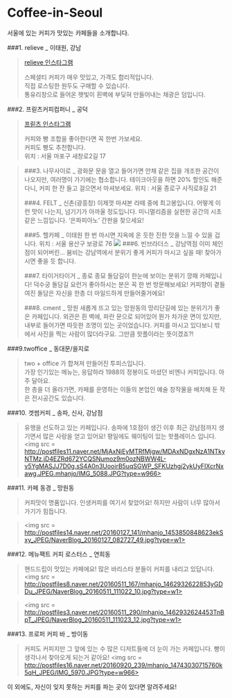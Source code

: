 # Coffee-in-Seoul
서울에 있는 커피가 맛있는 카페들을 소개합니다.


###1. relieve _ 이태원, 강남
>[relieve 인스타그램](https://www.instagram.com/relievecoffee/)
>
>스페셜티 커피가 매우 맛있고, 가격도 합리적입니다.<br />
>직접 로스팅한 원두도 구매할 수 있습니다.<br />
>통유리창으로 들어온 햇빛이 횐벽에 부딪혀 만들어내는 채광은 덤입니다.<br />

###2. 프릳츠커피컴퍼니 _ 공덕
>[프릳츠 인스타그램](https://www.instagram.com/fritzcoffeecompany/)<br />
>
>커피와 빵 조합을 좋아한다면 꼭 한번 가보세요. <br />
>커피도 빵도 추천합니다.<br />
>위치 : 서울 마포구 새창로2길 17

>
>###3. 나무사이로 _ 광화문
>문을 열고 들어가면 안채 같은 집을 개조한 공간이 나오지만, 여러명이 가기에는 협소합니다.
>테이크아웃을 하면 20% 할인도 해준다니, 커피 한 잔 들고 걸으면서 마셔보세요.
>위치 : 서울 종로구 사직로8길 21
>
>###4. FELT _ 신촌(광흥창)
>이제껏 마셔본 라떼 중에 최고봉입니다. 어떻게 이런 맛이 나는지, 넘기기가 아까울 정도입니다.
>미니멀리즘을 실현한 공간의 시초 같은 느낌입니다. ‘은파피아노’ 간판을 찾으세요!
>
>###5. 헬카페 _ 이태원
>한 번 마시면 지옥에 온 듯한 진한 맛을 느낄 수 있을 겁니다.
>위치 : 서울 용산구 보광로 76
> <img src = http://blogfiles5.naver.net/20160302_207/justlike_you_1456929520541tgJ8S_JPEG/%C0%CC%C5%C2%BF%F8%C4%AB%C6%E4_%C7%EF%C4%AB%C6%E4_%282%29.jpg>
>###6. 빈브라더스 _ 강남역점
>이미 체인점이 되어버린... 붐비는 강남역에서 분위기 좋게 커피가 마시고 싶을 때!
>찾아가시면 좋을 듯 합니다.
>
>###7. 타이거타이거 _ 종로
>종묘 돌담길이 한눈에 보이는 분위기 깡패 카페입니다! 덕수궁 돌담길 요런거 좋아하시는 분은 꼭 한 번 방문해보세요! 커피향이 곁들여진 돌담은 자신을 한층 더 마일드하게 만들어줄거에요!
>
>###8. cment _ 망원
>새롭게 뜨고 있는 망원동의 망리단길에 있는 분위기가 좋은 카페입니다. 외관은 흰 벽에, 파란 문으로 되어있어 뭔가 차가운 면이 있지만, 내부로 들어가면 따듯한 조명이 있는 곳이었습니다.
>커피를 마시고 있다보니 밖에서 사진을 찍는 사람이 많더라구요. 그만큼 핫플이라는 뜻이겠죠?!

###9.twoffice _ 동대문/을지로
> two + office 가 합쳐져 만들어진 투피스입니다.<br />
> 가장 인기있는 메뉴는, 응답하라 1988의 정봉이도 마셨던 비엔나 커피입니다. 아주 달아요.<br />
> 한 층을 더 올라가면, 카페를 운영하는 이들의 본업인 예술 창작물을 배치해 둔 작은 전시공간도 있습니다.<br />


###10. 겟썸커피 _ 송파, 신사, 강남점
>유행을 선도하고 있는 카페입니다. 송파에 1호점이 생긴 이후 최근 강남점까지 생기면서 많은 사랑을 얻고 있어요! 평일에도 웨이팅이 있는 핫플레이스 입니다.
><img src = http://postfiles11.naver.net/MjAxNjEyMTRfMjgw/MDAxNDgxNzA1NTkyNTMz.jD4EZRd672YCQSNumoz9m0ozNBWW4L-v5YgMASJJ7D0g.sS4A0n3UooirB5uqSGWP_SFKUzhgj2ykUyFIXcrNxawg.JPEG.mhanjo/IMG_5088.JPG?type=w966>

###11. 카페 동경 _ 망원동
>커피맛이 명품입니다. 인생커피를 여기서 찾았어요! 하지만 사람이 너무 많아서 가기가 힘듭니다.

><img src = http://postfiles14.naver.net/20160127_141/mhanjo_1453850848623ekSxy_JPEG/NaverBlog_20160127_082727_49.jpg?type=w1>

###12. 메뉴팩트 커피 로스터스 _ 연희동
>핸드드립이 맛있는 카페에요! 많은 바리스타 분들이 커피를 내리고 있답니다.
> <img src = http://postfiles8.naver.net/20160511_167/mhanjo_1462932622853yGDDu_JPEG/NaverBlog_20160511_111022_10.jpg?type=w1>

><img src = http://postfiles3.naver.net/20160511_290/mhanjo_1462932624453TnBpT_JPEG/NaverBlog_20160511_111023_12.jpg?type=w1>


###13. 프로퍼 커피 바 _ 방이동
>커피도 커피지만 그 앞에 있는 수 많은 디저트들에 더 눈이 가는 카페입니다. 빵이 생각나서 찾아오게 되는거 같아요!
><img src = http://postfiles16.naver.net/20160920_239/mhanjo_14743030715760k5qH_JPEG/IMG_5970.JPG?type=w966>




이 외에도, 자신이 잊지 못하는 커피를 파는 곳이 있다면 알려주세요!
